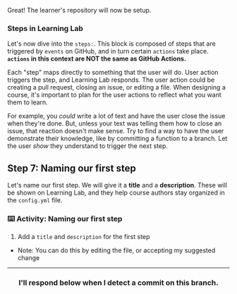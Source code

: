 Great! The learner's repository will now be setup.

### Steps in Learning Lab
Let's now dive into the `steps:`. This block is composed of steps that are triggered by `events` on GitHub, and in turn certain `actions` take place. **`actions` in this context are NOT the same as GitHub Actions.**

Each "step" maps directly to something that the user will do. User action triggers the step, and Learning Lab responds. The user action could be creating a pull request, closing an issue, or editing a file. When designing a course, it's important to plan for the user actions to reflect what you want them to learn.

For example, you _could_ write a lot of text and have the user close the issue when they're done. But, unless your text was telling them how to close an issue, that reaction doesn't make sense. Try to find a way to have the user demonstrate their knowledge, like by committing a function to a branch. Let the user _show_ they understand to trigger the next step.

## Step 7: Naming our first step

Let's name our first step. We will give it a **title** and a **description**. These will be shown on Learning Lab, and they help course authors stay organized in the `config.yml` file.

### :keyboard: Activity: Naming our first step

1. Add a `title` and `description` for the first step
  - Note: You can do this by editing the file, or accepting my suggested change

<hr>
<h3 align="center">I'll respond below when I detect a commit on this branch.</h3>
